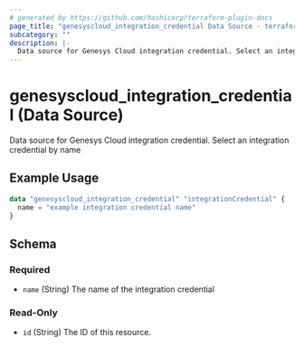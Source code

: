 ```yaml
---
# generated by https://github.com/hashicorp/terraform-plugin-docs
page_title: "genesyscloud_integration_credential Data Source - terraform-provider-genesyscloud"
subcategory: ""
description: |-
  Data source for Genesys Cloud integration credential. Select an integration credential by name
---
```


# genesyscloud_integration_credential (Data Source)

Data source for Genesys Cloud integration credential. Select an integration credential by name

## Example Usage

```terraform
data "genesyscloud_integration_credential" "integrationCredential" {
  name = "example integration credential name"
}
```

<!-- schema generated by tfplugindocs -->
## Schema

### Required

- `name` (String) The name of the integration credential

### Read-Only

- `id` (String) The ID of this resource.
